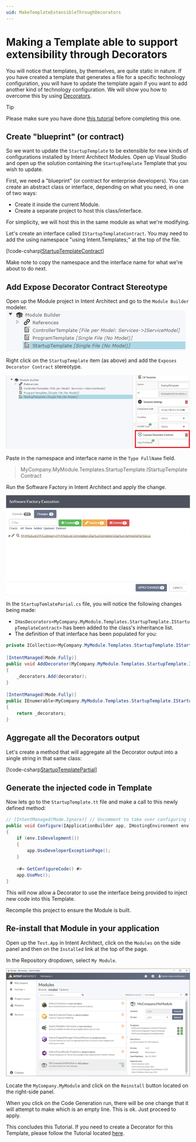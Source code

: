 ```yaml
---
uid: MakeTemplateExtensibleThroughDecorators
---
```

# Making a Template able to support extensibility through Decorators

You will notice that templates, by themselves, are quite static in nature. If you have created a template that generates a file for a specific technology configuration, you will have to update the template again if you want to add another kind of technology configuration. We will show you how to overcome this by using [Decorators](xref:Decorator).

>[!TIP]
>Please make sure you have done [this tutorial](xref:TutorialCreateModule) before completing this one.

## Create "blueprint" (or contract)

So we want to update the `StartupTemplate` to be extensible for new kinds of configurations installed by Intent Architect Modules.
Open up Visual Studio and open up the solution containing the `StartupTemplate` Template that you wish to update.

First, we need a "blueprint" (or contract for enterprise developers).
You can create an abstract class or interface, depending on what you need, in one of two ways:
- Create it inside the current Module.
- Create a separate project to host this class/interface.

For simplicity, we will host this in the same module as what we're modifying.

Let's create an interface called `IStartupTemplateContract`. You may need to add the using namespace "using Intent.Templates;" at the top of the file.

[!code-csharp[IStartupTemplateContract](~/source_code/samples/make-template-decorator-ready/MyModule/MyCompany.MyModule/Templates/StartupTemplate/IStartupTemplateContract.cs)]

Make note to copy the namespace and the interface name for what we're about to do next.

## Add Expose Decorator Contract Stereotype

Open up the Module project in Intent Architect and go to the `Module Builder` modeler.
![Module Builder Items](images/make-template-decorator-ready/ModuleBuilderItems.png)

Right click on the `StartupTemplate` item (as above) and add the `Exposes Decorator Contract` stereotype.

![Expose Decorator Contract](images/make-template-decorator-ready/TemplateExposeDecoratorContract.png)

Paste in the namespace and interface name in the `Type FullName` field.

> MyCompany.MyModule.Templates.StartupTemplate.IStartupTemplateContract

Run the Software Factory in Intent Architect and apply the change.

![Apply change](images/make-template-decorator-ready/ApplyExposeDecoratorContractChange.png)

In the `StartupTemlateParial.cs` file, you will notice the following changes being made:

- `IHasDecorators<MyCompany.MyModule.Templates.StartupTemplate.IStartupTemplateContract>` has been added to the class's inheritance list.
- The definition of that interface has been populated for you:

```csharp
private ICollection<MyCompany.MyModule.Templates.StartupTemplate.IStartupTemplateContract> _decorators = new List<MyCompany.MyModule.Templates.StartupTemplate.IStartupTemplateContract>();

[IntentManaged(Mode.Fully)]
public void AddDecorator(MyCompany.MyModule.Templates.StartupTemplate.IStartupTemplateContract decorator)
{
    _decorators.Add(decorator);
}

[IntentManaged(Mode.Fully)]
public IEnumerable<MyCompany.MyModule.Templates.StartupTemplate.IStartupTemplateContract> GetDecorators()
{
    return _decorators;
}
```

## Aggregate all the Decorators output

Let's create a method that will aggregate all the Decorator output into a single string in that same class:

[!code-csharp[StartupTemplatePartial](~/source_code/samples/make-template-decorator-ready/MyModule/MyCompany.MyModule/Templates/StartupTemplate/StartupTemplatePartial.cs#GetConfigureCode)]

## Generate the injected code in Template

Now lets go to the `StartupTemplate.tt` file and make a call to this newly defined method:

```csharp
// [IntentManaged(Mode.Ignore)] // Uncomment to take over configuring services
public void Configure(IApplicationBuilder app, IHostingEnvironment env)
{
    if (env.IsDevelopment())
    {
        app.UseDeveloperExceptionPage();
    }

    <#= GetConfigureCode() #>
    app.UseMvc();
}
```

This will now allow a Decorator to use the interface being provided to inject new code into this Template.

Recompile this project to ensure the Module is built.

## Re-install that Module in your application

Open up the `Test.App` in Intent Architect, click on the `Modules` on the side panel and then on the `Installed` link at the top of the page.

In the Repository dropdown, select `My Module`.

![Installed Modules](images/make-template-decorator-ready/AppInstalledModules.png)

Locate the `MyCompany.MyModule` and click on the `Reinstall` button located on the right-side panel.

When you click on the Code Generation run, there will be one change that it will attempt to make which is an empty line. This is ok. Just proceed to apply.

This concludes this Tutorial. If you need to create a Decorator for this Template, please follow the Tutorial located [here](xref:CreateNewDecorator).